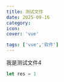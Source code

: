```yaml
---
title: 测试文件
date: 2025-09-16
category:
icon: 
cover: 'vue'

tags: ['vue','软件']
---
```



我是测试文件4

```js
let res = 1
```